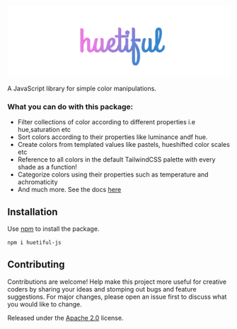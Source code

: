 ![](./docs/content/images/huetiful-logo.png)

A JavaScript library for simple color manipulations.

### What you can do with this package:

- Filter collections of color according to different properties i.e hue,saturation etc
- Sort colors according to their properties like luminance andf hue.
- Create colors from templated values like pastels, hueshifted color scales etc
- Reference to all colors in the default TailwindCSS palette with every shade as a function!
- Categorize colors using their properties such as temperature and achromaticity
- And much more. See the docs [here](https://prjctimg.github.io/huetiful)

## Installation

Use [npm](https://www.npmjs.com/package/huetiful-js) to install the package.

```bash
npm i huetiful-js
```

## Contributing

Contributions are welcome! Help make this project more useful for creative coders by sharing your ideas and stomping out bugs and feature suggestions. For major changes, please open an issue first to discuss what you would like to change.

Released under the [Apache 2.0](http://www.apache.org/licenses/LICENSE-2.0)
 license.
